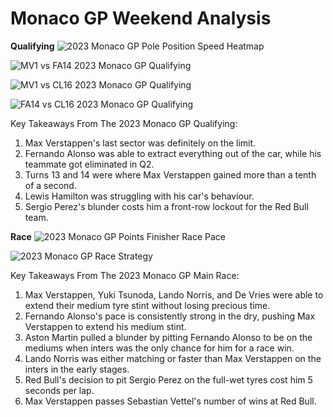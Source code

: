 # Monaco GP Weekend Analysis

**Qualifying**
![2023 Monaco GP Pole Position Speed Heatmap](https://github.com/imranaqell/Formula-1-2023/assets/93969104/56f06ae0-3d0f-4ead-a086-121bdcffc61f)

![MV1 vs FA14 2023 Monaco GP Qualifying](https://github.com/imranaqell/Formula-1-2023/assets/93969104/a62dcf7e-b49b-424e-8c78-6c6c9e208591)

![MV1 vs CL16 2023 Monaco GP Qualifying](https://github.com/imranaqell/Formula-1-2023/assets/93969104/973ed16e-d514-4ae4-9950-0375b060fd2a)

![FA14 vs CL16 2023 Monaco GP Qualifying](https://github.com/imranaqell/Formula-1-2023/assets/93969104/dab7f4ad-681a-444d-8b69-407e96b10ace)

Key Takeaways From The 2023 Monaco GP Qualifying:
1. Max Verstappen's last sector was definitely on the limit.
2. Fernando Alonso was able to extract everything out of the car, while his teammate got eliminated in Q2.
3. Turns 13 and 14 were where Max Verstappen gained more than a tenth of a second.
4. Lewis Hamilton was struggling with his car's behaviour.
5. Sergio Perez's blunder costs him a front-row lockout for the Red Bull team.

**Race**
![2023 Monaco GP Points Finisher Race Pace](https://github.com/imranaqell/Formula-1-2023/assets/93969104/ef6a2e02-f301-444d-af64-5b198ec8c96e)

![2023 Monaco GP Race Strategy](https://github.com/imranaqell/Formula-1-2023/assets/93969104/582c22ed-8c2e-4d9c-a70b-c2fe768db615)

Key Takeaways From The 2023 Monaco GP Main Race:
1. Max Verstappen, Yuki Tsunoda, Lando Norris, and De Vries were able to extend their medium tyre stint without losing precious time.
2. Fernando Alonso's pace is consistently strong in the dry, pushing Max Verstappen to extend his medium stint.
3. Aston Martin pulled a blunder by pitting Fernando Alonso to be on the mediums when inters was the only chance for him for a race win.
4. Lando Norris was either matching or faster than Max Verstappen on the inters in the early stages.
5. Red Bull's decision to pit Sergio Perez on the full-wet tyres cost him 5 seconds per lap.
6. Max Verstappen passes Sebastian Vettel's number of wins at Red Bull.
